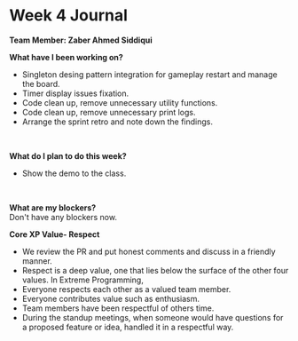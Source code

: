 
# Week 4 Journal

<b>Team Member: Zaber Ahmed Siddiqui</b>

<b>What have I been working on? </b>
<br>
* Singleton desing pattern integration for gameplay restart and manage the board. 
* Timer display issues fixation.
* Code clean up, remove unnecessary utility functions.
* Code clean up, remove unnecessary print logs.
* Arrange the sprint retro and note down the findings.
</br>


<b>What do I plan to do this week? </b>
<br>
* Show the demo to the class.
<br>


<b>What are my blockers? </b>
<br>
Don't have any blockers now.
</br>

<b>Core XP Value- Respect </b>
<br>
* We review the PR and put honest comments and discuss in a friendly manner.
* Respect is a deep value, one that lies below the surface of the other four values. In Extreme Programming,
* Everyone respects each other as a valued team member.
* Everyone contributes value such as enthusiasm.
* Team members have been respectful of others time.
* During the standup meetings, when someone would have questions for a proposed feature or idea, handled it in a respectful way.
</br>

